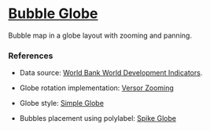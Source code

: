# [Bubble Globe](https://zhenmao.github.io/bubble-globe/)

Bubble map in a globe layout with zooming and panning.

### References

- Data source: [World Bank World Development Indicators](https://databank.worldbank.org/indicator/NY.GDP.PCAP.CD/1ff4a498/Popular-Indicators).

- Globe rotation implementation: [Versor Zooming](https://observablehq.com/@d3/versor-zooming)

- Globe style: [Simple Globe](https://observablehq.com/@benoldenburg/simple-globe)

- Bubbles placement using polylabel: [Spike Globe](https://observablehq.com/@washpostgraphics/spike-globe)
